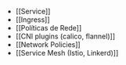 - [[Service]]
- [[Ingress]]
- [[Políticas de Rede]]
-  [[CNI plugins (calico, flannel)]]
- [[Network Policies]]
- [[Service Mesh (Istio, Linkerd)]]